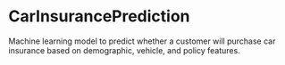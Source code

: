 # CarInsurancePrediction
Machine learning model to predict whether a customer will purchase car insurance based on demographic, vehicle, and policy features.
